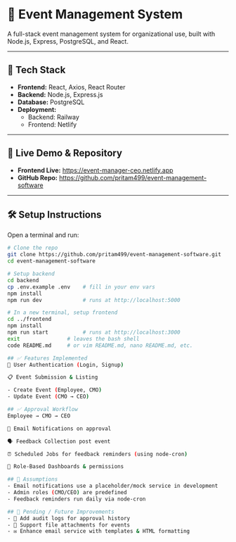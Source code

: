 # 🎉 Event Management System

A full-stack event management system for organizational use, built with Node.js, Express, PostgreSQL, and React.

---

## 🔧 Tech Stack

- **Frontend:** React, Axios, React Router  
- **Backend:** Node.js, Express.js  
- **Database:** PostgreSQL  
- **Deployment:**  
  - Backend: Railway  
  - Frontend: Netlify  

---

## 🚀 Live Demo & Repository

- **Frontend Live:** https://event-manager-ceo.netlify.app  
- **GitHub Repo:** https://github.com/pritam499/event-management-software  

---

## 🛠️ Setup Instructions

Open a terminal and run:

```bash
# Clone the repo
git clone https://github.com/pritam499/event-management-software.git
cd event-management-software

# Setup backend
cd backend
cp .env.example .env    # fill in your env vars
npm install
npm run dev             # runs at http://localhost:5000

# In a new terminal, setup frontend
cd ../frontend
npm install
npm run start           # runs at http://localhost:3000
exit               # leaves the bash shell
code README.md     # or vim README.md, nano README.md, etc.

## ✅ Features Implemented
🔐 User Authentication (Login, Signup)

📋 Event Submission & Listing

- Create Event (Employee, CMO)
- Update Event (CMO → CEO)

## ✅ Approval Workflow
Employee → CMO → CEO

📧 Email Notifications on approval

🗣️ Feedback Collection post event

⏰ Scheduled Jobs for feedback reminders (using node-cron)

👥 Role-Based Dashboards & permissions

## 📌 Assumptions
- Email notifications use a placeholder/mock service in development
- Admin roles (CMO/CEO) are predefined
- Feedback reminders run daily via node-cron

## 🧩 Pending / Future Improvements
- 📝 Add audit logs for approval history
- 📎 Support file attachments for events
- ✉️ Enhance email service with templates & HTML formatting
